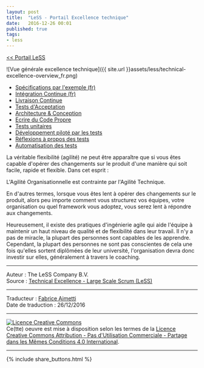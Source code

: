 ```yaml
---
layout: post
title:  "LeSS - Portail Excellence technique"
date:   2016-12-26 00:01
published: true
tags:
- less
---
```



[<< Portail LeSS](http://www.les-traducteurs-agiles.org/2016/12/26/portail-less.html)

![Vue générale excellence technique]({{ site.url }}assets/less/technical-excellence-overview_fr.png)

* [Spécifications par l'exemple (fr)](http://www.les-traducteurs-agiles.org/2018/02/10/less-specifications-par-l-exemple.html)
* [Intégration Continue (fr)](http://www.les-traducteurs-agiles.org/2018/11/20/less-integration-continue.html)
* [Livraison Continue](http://less.works/less/technical-excellence/continuous-integration.html)
* [Tests d'Acceptation](http://less.works/less/technical-excellence/acceptance-testing.html)
* [Architecture & Conception](http://less.works/less/technical-excellence/architecture-design.html)
* [Ecrire du Code Propre](http://less.works/less/technical-excellence/clean-code.html)
* [Tests unitaires](http://less.works/less/technical-excellence/unit-testing.html)
* [Développement piloté par les tests](http://less.works/less/technical-excellence/test-driven-development.html)
* [Réflexions à propos des tests](http://less.works/less/technical-excellence/thinking-about-testing.html)
* [Automatisation des tests](http://less.works/less/technical-excellence/test-automation.html)


La véritable flexibilité (agilité) ne peut être apparaître que si vous êtes capable d'opérer des changements sur le produit d'une manière qui soit facile, rapide et flexible. Dans cet esprit :

L'Agilité Organisationnelle est contrainte par l'Agilité Technique.

En d'autres termes, lorsque vous êtes lent à opérer des changements sur le produit, alors peu importe comment vous structurez vos équipes, votre organisation ou quel framework vous adoptez, vous serez lent à répondre aux changements.

Heureusement, il existe des pratiques d'ingénierie agile qui aide l'équipe à maintenir un haut niveau de qualité et de flexibilité dans leur travail. Il n'y a pas de miracle, la plupart des personnes sont capables de les apprendre. Cependant, la plupart des personnes ne sont pas conscientes de cela une fois qu'elles sortent diplômées de leur université, l'organisation devra donc investir sur elles, généralement à travers le coaching.


---
Auteur : The LeSS Company B.V.  
Source : [Technical Excellence - Large Scale Scrum (LeSS)](http://less.works/less/technical-excellence/index.html)  

---
Traducteur : [Fabrice Aimetti](http://www.fabrice-aimetti.fr/)  
Date de traduction : 26/12/2016  

---

<a rel="license" href="http://creativecommons.org/licenses/by-nc-sa/4.0/"><img alt="Licence Creative Commons" style="border-width:0" src="http://i.creativecommons.org/l/by-nc-sa/4.0/88x31.png" /></a><br />Ce(tte) oeuvre est mise à disposition selon les termes de la <a rel="license" href="http://creativecommons.org/licenses/by-nc-sa/4.0/">Licence Creative Commons Attribution - Pas d'Utilisation Commerciale - Partage dans les Mêmes Conditions 4.0 International</a>.

---

{% include share_buttons.html %}

